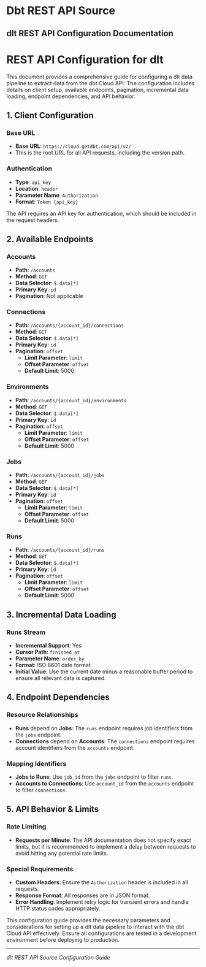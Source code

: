 # Dbt REST API Source

## dlt REST API Configuration Documentation

# REST API Configuration for dlt

This document provides a comprehensive guide for configuring a dlt data pipeline to extract data from the dbt Cloud API. The configuration includes details on client setup, available endpoints, pagination, incremental data loading, endpoint dependencies, and API behavior.

## 1. Client Configuration

### Base URL
- **Base URL**: `https://cloud.getdbt.com/api/v2/`
- This is the root URL for all API requests, including the version path.

### Authentication
- **Type**: `api_key`
- **Location**: `header`
- **Parameter Name**: `Authorization`
- **Format**: `Token {api_key}`

The API requires an API key for authentication, which should be included in the request headers.

## 2. Available Endpoints

### Accounts
- **Path**: `/accounts`
- **Method**: `GET`
- **Data Selector**: `$.data[*]`
- **Primary Key**: `id`
- **Pagination**: Not applicable

### Connections
- **Path**: `/accounts/{account_id}/connections`
- **Method**: `GET`
- **Data Selector**: `$.data[*]`
- **Primary Key**: `id`
- **Pagination**: `offset`
  - **Limit Parameter**: `limit`
  - **Offset Parameter**: `offset`
  - **Default Limit**: 5000

### Environments
- **Path**: `/accounts/{account_id}/environments`
- **Method**: `GET`
- **Data Selector**: `$.data[*]`
- **Primary Key**: `id`
- **Pagination**: `offset`
  - **Limit Parameter**: `limit`
  - **Offset Parameter**: `offset`
  - **Default Limit**: 5000

### Jobs
- **Path**: `/accounts/{account_id}/jobs`
- **Method**: `GET`
- **Data Selector**: `$.data[*]`
- **Primary Key**: `id`
- **Pagination**: `offset`
  - **Limit Parameter**: `limit`
  - **Offset Parameter**: `offset`
  - **Default Limit**: 5000

### Runs
- **Path**: `/accounts/{account_id}/runs`
- **Method**: `GET`
- **Data Selector**: `$.data[*]`
- **Primary Key**: `id`
- **Pagination**: `offset`
  - **Limit Parameter**: `limit`
  - **Offset Parameter**: `offset`
  - **Default Limit**: 5000

## 3. Incremental Data Loading

### Runs Stream
- **Incremental Support**: Yes
- **Cursor Path**: `finished_at`
- **Parameter Name**: `order_by`
- **Format**: ISO 8601 date format
- **Initial Value**: Use the current date minus a reasonable buffer period to ensure all relevant data is captured.

## 4. Endpoint Dependencies

### Resource Relationships
- **Runs** depend on **Jobs**: The `runs` endpoint requires job identifiers from the `jobs` endpoint.
- **Connections** depend on **Accounts**: The `connections` endpoint requires account identifiers from the `accounts` endpoint.

### Mapping Identifiers
- **Jobs to Runs**: Use `job_id` from the `jobs` endpoint to filter `runs`.
- **Accounts to Connections**: Use `account_id` from the `accounts` endpoint to filter `connections`.

## 5. API Behavior & Limits

### Rate Limiting
- **Requests per Minute**: The API documentation does not specify exact limits, but it is recommended to implement a delay between requests to avoid hitting any potential rate limits.

### Special Requirements
- **Custom Headers**: Ensure the `Authorization` header is included in all requests.
- **Response Format**: All responses are in JSON format.
- **Error Handling**: Implement retry logic for transient errors and handle HTTP status codes appropriately.

This configuration guide provides the necessary parameters and considerations for setting up a dlt data pipeline to interact with the dbt Cloud API effectively. Ensure all configurations are tested in a development environment before deploying to production.

---
*dlt REST API Source Configuration Guide*